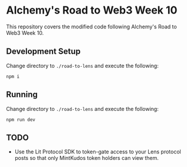 # Alchemy's Road to Web3 Week 10

This repository covers the modified code following Alchemy's Road to Web3 Week 10.

## Development Setup

Change directory to `./road-to-lens` and execute the following:

    npm i

## Running

Change directory to `./road-to-lens` and execute the following:

    npm run dev

## TODO

-   Use the Lit Protocol SDK to token-gate access to your Lens protocol posts so that only MintKudos token holders can view them.
